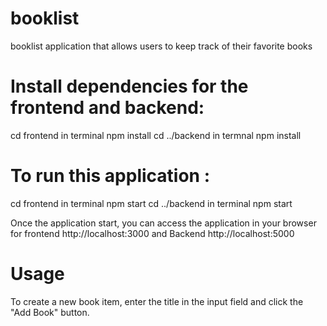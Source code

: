 # booklist
 booklist application that allows users to keep track of their favorite books


# Install dependencies for the frontend and backend:
cd frontend  in terminal npm install
cd ../backend in termnal npm install


# To run this application :

cd frontend  in terminal npm start
cd ../backend in terminal npm start

Once the application start, you can access the application in your browser for frontend http://localhost:3000 and Backend http://localhost:5000

# Usage
To create a new book item, enter the title in the input field and click the "Add Book" button.
